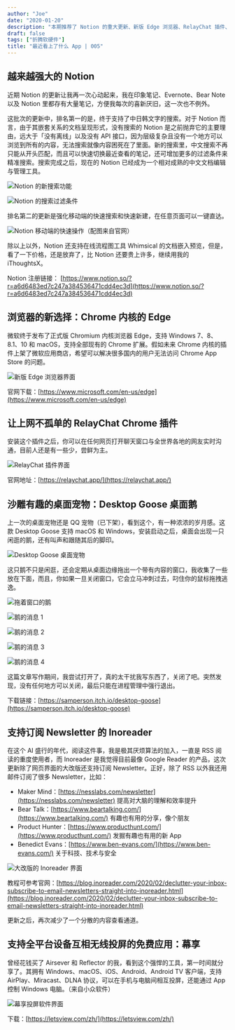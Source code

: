 ```yaml
---
author: "Joe"
date: "2020-01-20"
description: "本期推荐了 Notion 的重大更新、新版 Edge 浏览器、RelayChat 插件、Desktop Goose 桌面宠物、Inoreader 和幕享投屏工具等应用。"
draft: false
tags: ["折腾软硬件"]
title: "最近看上了什么 App | 005"
---
```


## 越来越强大的 Notion

近期 Notion 的更新让我再一次心动起来，我在印象笔记、Evernote、Bear Note 以及 Notion 里都存有大量笔记，方便我每次的喜新厌旧，这一次也不例外。

这批次的更新中，排名第一的是，终于支持了中日韩文字的搜索。对于 Notion 而言，由于其嵌套关系的文档呈现形式，没有搜索的 Notion 是之前抛弃它的主要理由，远大于「没有离线」以及没有 API 接口，因为层级复杂且没有一个地方可以浏览到所有的内容，无法搜索就像内容困死在了里面。新的搜索里，中文搜索不再只能从开头匹配，而且可以快速切换最近查看的笔记，还可增加更多的过滤条件来精准搜索。搜索完成之后，现在的 Notion 已经成为一个相对成熟的中文文档编辑与管理工具。

![Notion 的新搜索功能](/images/posts/recent-app-discoveries-005/notion-search.webp)

![Notion 的搜索过滤条件](/images/posts/recent-app-discoveries-005/notion-search-filter.webp)

排名第二的更新是强化移动端的快速搜索和快速新建，在任意页面可以一键直达。

![Notion 移动端的快速操作（配图来自官网）](/images/posts/recent-app-discoveries-005/notion-mobile.webp)

除以上以外，Notion 还支持在线流程图工具 Whimsical 的文档嵌入预览，但是，看了一下价格，还是放弃了，比 Notion 还要贵上许多，继续用我的 iThoughtsX。

Notion 注册链接： [https://www.notion.so/?r=a6d6483ed7c247a384536471cdd4ec3d](https://www.notion.so/?r=a6d6483ed7c247a384536471cdd4ec3d)

## 浏览器的新选择：Chrome 内核的 Edge

微软终于发布了正式版 Chromium 内核浏览器 Edge，支持 Windows 7、8、8.1、10 和 macOS，支持全部现有的 Chrome 扩展。假如未来 Chrome 内核的插件上架了微软应用商店，希望可以解决很多国内的用户无法访问 Chrome App Store 的问题。

![新版 Edge 浏览器界面](/images/posts/recent-app-discoveries-005/edge-chromium.webp)

官网下载：[https://www.microsoft.com/en-us/edge](https://www.microsoft.com/en-us/edge)

## 让上网不孤单的 RelayChat Chrome 插件

安装这个插件之后，你可以在任何网页打开聊天窗口与全世界各地的网友实时沟通，目前人还是有一些少，尝鲜为主。

![RelayChat 插件界面](/images/posts/recent-app-discoveries-005/relaychat.webp)

官网地址：[https://relaychat.app/](https://relaychat.app/) 

## 沙雕有趣的桌面宠物：Desktop Goose 桌面鹅

上一次的桌面宠物还是 QQ 宠物（已下架），看到这个，有一种浓浓的岁月感。这款 Desktop Goose 支持 macOS 和 Windows，安装启动之后，桌面会出现一只闲逛的鹅，还有叫声和跟随其后的脚印。

![Desktop Goose 桌面宠物](/images/posts/recent-app-discoveries-005/desktop-goose.webp)

这只鹅不只是闲逛，还会定期从桌面边缘拖出一个带有内容的窗口，我收集了一些放在下面，而且，你如果一旦关闭窗口，它会立马冲刺过去，叼住你的鼠标拖拽逃逸。

![拖着窗口的鹅](/images/posts/recent-app-discoveries-005/goose-window.webp)

![鹅的消息 1](/images/posts/recent-app-discoveries-005/goose-message-1.webp)

![鹅的消息 2](/images/posts/recent-app-discoveries-005/goose-message-2.webp)

![鹅的消息 3](/images/posts/recent-app-discoveries-005/goose-message-3.webp)

![鹅的消息 4](/images/posts/recent-app-discoveries-005/goose-message-4.webp)

这篇文章写作期间，我尝试打开了，真的太干扰我写东西了，关闭了吧。突然发现，没有任何地方可以关闭，最后只能在进程管理中强行退出。

下载链接：[https://samperson.itch.io/desktop-goose](https://samperson.itch.io/desktop-goose)

## 支持订阅 Newsletter 的 Inoreader

在这个 AI 盛行的年代，阅读这件事，我是极其厌烦算法的加入，一直是 RSS 阅读的重度使用者，而 Inoreader 是我觉得目前最像 Google Reader 的产品，这次更新除了网页界面的大改版还支持订阅 Newsletter。正好，除了 RSS 以外我还用邮件订阅了很多 Newsletter，比如：

- Maker Mind：[https://nesslabs.com/newsletter](https://nesslabs.com/newsletter) 提高对大脑的理解和效率提升
- Bear Talk：[https://www.beartalking.com/](https://www.beartalking.com/) 有趣也有用的分享，像个朋友
- Product Hunter：[https://www.producthunt.com/](https://www.producthunt.com/) 发掘有趣也有用的新 App
- Benedict Evans：[https://www.ben-evans.com/](https://www.ben-evans.com/) 关于科技、技术与安全

![大改版的 Inoreader 界面](/images/posts/recent-app-discoveries-005/inoreader.webp)

教程可参考官网：[https://blog.inoreader.com/2020/02/declutter-your-inbox-subscribe-to-email-newsletters-straight-into-inoreader.html](https://blog.inoreader.com/2020/02/declutter-your-inbox-subscribe-to-email-newsletters-straight-into-inoreader.html)

更新之后，再次减少了一个分散的内容查看通道。

## 支持全平台设备互相无线投屏的免费应用：幕享

曾经花钱买了 Airsever 和 Reflector 的我，看到这个强悍的工具，第一时间就分享了。其拥有 Windows、macOS、iOS、Android、Android TV 客户端，支持 AirPlay、Miracast、DLNA 协议，可以在手机与电脑间相互投屏，还能通过 App 控制 Windows 电脑。（来自小众软件）

![幕享投屏软件界面](/images/posts/recent-app-discoveries-005/letsview.webp)

下载：[https://letsview.com/zh/](https://letsview.com/zh/) 